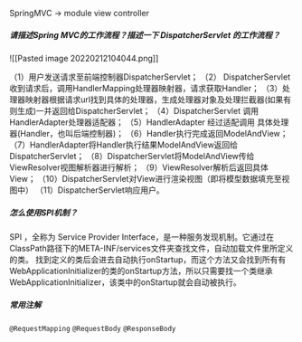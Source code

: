 SpringMVC -> module view controller
##### 请描述Spring MVC的工作流程？描述一下 DispatcherServlet 的工作流程？
![[Pasted image 20220212104044.png]]

（1）用户发送请求至前端控制器DispatcherServlet；
（2） DispatcherServlet收到请求后，调用HandlerMapping处理器映射器，请求获取Handler；
（3）处理器映射器根据请求url找到具体的处理器，生成处理器对象及处理拦截器(如果有则生成)一并返回给DispatcherServlet；
（4）DispatcherServlet 调用 HandlerAdapter处理器适配器；
（5）HandlerAdapter 经过适配调用 具体处理器(Handler，也叫后端控制器)；
（6）Handler执行完成返回ModelAndView；
（7）HandlerAdapter将Handler执行结果ModelAndView返回给DispatcherServlet；
（8）DispatcherServlet将ModelAndView传给ViewResolver视图解析器进行解析；
（9）ViewResolver解析后返回具体View；
（10）DispatcherServlet对View进行渲染视图（即将模型数据填充至视图中）
（11）DispatcherServlet响应用户。


##### 怎么使用SPI机制？
 SPI ，全称为 Service Provider Interface，是一种服务发现机制。它通过在ClassPath路径下的META-INF/services文件夹查找文件，自动加载文件里所定义的类。
       找到定义的类后会进去自动执行onStartup，而这个方法又会找到所有有WebApplicationInitializer的类的onStartup方法，所以只需要找一个类继承WebApplicationInitializer，该类中的onStartup就会自动被执行。

##### 常用注解
`@RequestMapping`
`@RequestBody`
`@ResponseBody`
